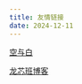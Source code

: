 ```yaml
---
title: 友情链接
date: 2024-12-11
---
```


<a href="http://47.95.222.55:8090/" target="_blank">空与白</a>

<a href="https://loongson-neuq.pages.dev/" target="_blank">龙芯班博客</a>
